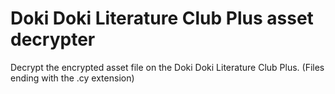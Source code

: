 # Doki Doki Literature Club Plus asset decrypter
 Decrypt the encrypted asset file on the Doki Doki Literature Club Plus. (Files ending with the .cy extension)
